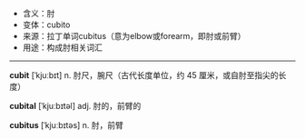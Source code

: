- <span class="definition">含义：肘</span>
- <span class="definition">变体：cubito</span>
- <span class="definition">来源：拉丁单词cubitus（意为elbow或forearm，即肘或前臂）</span>
- <span class="definition">用途：构成肘相关词汇</span>

---

<span class="vocabulary">**cubit**</span> [ˈkjuːbɪt] n. 肘尺，腕尺（古代长度单位，约 45 厘米，或自肘至指尖的长度）

<span class="vocabulary">**cubital**</span> [ˈkjuːbɪtəl] adj. 肘的，前臂的

<span class="vocabulary">**cubitus**</span> [ˈkjuːbɪtəs] n. 肘，前臂

